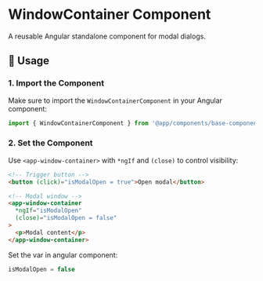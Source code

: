 # WindowContainer Component

A reusable Angular standalone component for modal dialogs.

## 🚀 Usage

### 1. Import the Component

Make sure to import the `WindowContainerComponent` in your Angular component:

```typescript
import { WindowContainerComponent } from '@app/components/base-components/window-container/window-container.component';
```

### 2. Set the Component

Use `<app-window-container>` with `*ngIf` and `(close)` to control visibility:

```html
<!-- Trigger button -->
<button (click)="isModalOpen = true">Open modal</button>

<!-- Modal window -->
<app-window-container
  *ngIf="isModalOpen"
  (close)="isModalOpen = false"
>
  <p>Modal content</p>
</app-window-container>
```

Set the var in angular component:

```typescript
isModalOpen = false
```
